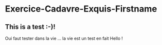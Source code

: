 # Exercice-Cadavre-Exquis-Firstname
## This is a test :-)!

Oui faut tester dans la vie ... la vie est un test en fait 
Hello !
